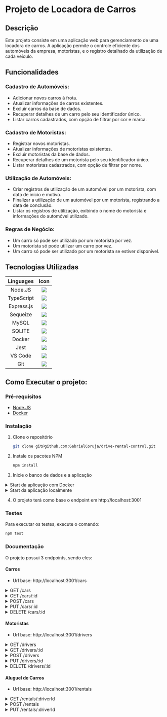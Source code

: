 # Projeto de Locadora de Carros

## Descrição

Este projeto consiste em uma aplicação web para gerenciamento de uma locadora de carros. A aplicação permite o controle eficiente dos automóveis da empresa, motoristas, e o registro detalhado da utilização de cada veículo.

## Funcionalidades

### Cadastro de Automóveis:

- Adicionar novos carros à frota.
- Atualizar informações de carros existentes.
- Excluir carros da base de dados.
- Recuperar detalhes de um carro pelo seu identificador único.
- Listar carros cadastrados, com opção de filtrar por cor e marca.

### Cadastro de Motoristas:

- Registrar novos motoristas.
- Atualizar informações de motoristas existentes.
- Excluir motoristas da base de dados.
- Recuperar detalhes de um motorista pelo seu identificador único.
- Listar motoristas cadastrados, com opção de filtrar por nome.

### Utilização de Automóveis:

- Criar registros de utilização de um automóvel por um motorista, com data de início e motivo.
- Finalizar a utilização de um automóvel por um motorista, registrando a data de conclusão.
- Listar os registros de utilização, exibindo o nome do motorista e informações do automóvel utilizado.

### Regras de Negócio:

- Um carro só pode ser utilizado por um motorista por vez.
- Um motorista só pode utilizar um carro por vez.
- Um carro só pode ser utilizado por um motorista se estiver disponível.

## Tecnologias Utilizadas

|      Linguages       |                         Icon                          |
| :----------------: | :---------------------------------------------------: |
| Node.JS | <a href="https://skillicons.dev"> <img src="https://skillicons.dev/icons?i=nodejs&perline=1" /></a> |
| TypeScript | <a href="https://skillicons.dev"> <img src="https://skillicons.dev/icons?i=typescript&perline=1" /></a> |
| Express.js | <a href="https://skillicons.dev"> <img src="https://skillicons.dev/icons?i=express&perline=1" /></a> |
| Sequeize | <a href="https://skillicons.dev"> <img src="https://skillicons.dev/icons?i=sequelize&perline=1" /></a> |
| MySQL | <a href="https://skillicons.dev"> <img src="https://skillicons.dev/icons?i=mysql&perline=1" /></a> |
| SQLITE | <a href="https://skillicons.dev"> <img src="https://skillicons.dev/icons?i=sqlite&perline=1" /></a> |
| Docker | <a href="https://skillicons.dev"> <img src="https://skillicons.dev/icons?i=docker&perline=1" /></a> |
| Jest | <a href="https://skillicons.dev"> <img src="https://skillicons.dev/icons?i=jest&perline=1" /></a> |
| VS Code | <a href="https://skillicons.dev"> <img src="https://skillicons.dev/icons?i=vscode&perline=1" /></a> |
| Git | <a href="https://skillicons.dev"> <img src="https://skillicons.dev/icons?i=git&perline=1" /></a> |


## Como Executar o projeto:

### Pré-requisitos

- [Node.JS](https://nodejs.org/en/download/)
- [Docker](https://docs.docker.com/engine/install/)

### Instalação

1. Clone o repositório
   ```sh
   git clone git@github.com:GabrielCoruja/drive-rental-control.git
    ```

2. Instale os pacotes NPM
   ```sh
   npm install
    ```

3. Inicie o banco de dados e a aplicação

<details>
  <summary>Start da aplicação com Docker</summary>

- Para subir a aplicação e o banco de dados, execute o comando:

    ```sh
   docker-compose up -d --build
    ```

Obs: Utilizando o docker os dados serão persistidos utilizando o MySQL.

</details>

<details>
  <summary>Start da aplicação localmente</summary>

- Contrução das tabelas no banco de dados:

    ```sh
   npm run build && npm run db:migrate && npm run db:seed
    ```

- Start da aplicação:

    ```sh
   npm run dev
    ```

Obs: Utilizando localmente os dados serão persistidos utilizando o SQLite.

</details>

4. O projeto terá como base o endpoint em http://localhost:3001

### Testes

Para executar os testes, execute o comando:
```sh
npm test
```

### Documentação

O projeto possui 3 endpoints, sendo eles:

#### Carros

- Url base: http://localhost:3001/cars

<details>
  <summary>GET /cars</summary>

- Retorna todos os carros cadastrados.


- Endpoind com filtros:

    - GET /cars?color=red
    - GET /cars?brand=Chevrolet
    - GET /cars?color=red&brand=Chevrolet

- Exemplo de resposta:

    ```json
    [
      {
        "licensePlateId": "ABC-1234",
        "name": "Corsa",
        "brand": "Chevrolet",
        "color": "red"
      },
      {
        "licensePlateId": "DEF-5678",
        "name": "Opala",
        "brand": "Chevrolet",
        "color": "gray"
      },
      {
        "licensePlateId": "GHI-9012",
        "name": "Uno",
        "brand": "Fiat",
        "color": "blue"
      }
    ]
    ```
</details>

<details>
  <summary>GET /cars/:id</summary>

- Retorna os detalhes de um carro específico.

- Endpoint com parâmetro:

    - GET /cars/ABC-1234

- Exemplo de resposta:

    ```json
    {
      "licensePlateId": "ABC-1234",
      "name": "Corsa",
      "brand": "Chevrolet",
      "color": "red"
    }
    ```

- Exemplo de resposta com carro não encontrado:

    ```json
    {
      "message": "Car not found"
    }
    ```

</details>

<details>
  <summary>POST /cars</summary>

- Cria um novo carro.

- Exemplo de requisição:

    ```json
    {
      "licensePlateId": "AAA-9999",
      "name": "Ferrari 93",
      "brand": "Ferrari",
      "color": "red"
    }
    ```
    ```
- Exemplo de resposta:

    ```json
    {
      "licensePlateId": "AAA-9999",
      "name": "Ferrari 93",
      "brand": "Ferrari",
      "color": "red"
    }
    ```
    ```
</details>

<details>
  <summary>PUT /cars/:id</summary>

- Atualiza as informações de um carro específico.

- Endpoint com parâmetro:

    - PUT /cars/AAA-9999

- Exemplo de requisição:

    ```json
    {
      "name": "Ferrari 93",
      "brand": "Ferrari",
      "color": "red"
    }
    ```

- Exemplo de resposta:

    ```json
    {
      "licensePlateId": "AAA-9999",
      "name": "Ferrari 93",
      "brand": "Ferrari",
      "color": "red"
    }
    ```

- Exemplo de resposta com carro não encontrado:

    ```json
    {
      "message": "Car not found"
    }
    ```

</details>

<details>
  <summary>DELETE /cars/:id</summary>

- Exclui um carro específico.

- Endpoint com parâmetro:

    - DELETE /cars/AAA-9999

- Resposta sem corpo.

- Exemplo de resposta com carro não encontrado:

    ```json
    {
      "message": "Car not found"
    }
    ```

</details>


#### Motoristas

- Url base: http://localhost:3001/drivers

<details>
  <summary>GET /drivers</summary>

- Retorna todos os motoristas cadastrados.

- Endpoint com filtros:

    - GET /drivers?fullname=Silva

- Exemplo de resposta:

    ```json
    [
      {
        "id": 1,
        "fullName": "Lucas Silva",
        "email": "lucas.silva@email.com",
      },
      {
        "id": 2,
        "fullName": "João Silva",
        "email": "joao.silva@email.com",
      }
    ]
    ```

</details>

<details>
  <summary>GET /drivers/:id</summary>

- Retorna os detalhes de um motorista específico.

- Endpoint com parâmetro:

    - GET /drivers/1

- Exemplo de resposta:

    ```json
    {
      "id": 1,
      "fullName": "Lucas Silva",
      "email": "lucas.silva@email.com",
    }
    ```

- Exemplo de resposta com motorista não encontrado:

    ```json
    {
      "message": "Driver not found"
    }
    ```

</details>

<details>
  <summary>POST /drivers</summary>

- Cria um novo motorista.

- Exemplo de requisição:

    ```json
    {
      "fullName": "Gabriel Silva",
      "email": "gabriel.silva@email.com",
    }
    ```

- Exemplo de resposta:

    ```json
    {
      "id": 3,
      "fullName": "Gabriel Silva",
      "email": "gabriel.silva@email.com",
    }
    ```

</details>

<details>
  <summary>PUT /drivers/:id</summary>

- Atualiza as informações de um motorista específico.

- Endpoint com parâmetro:

    - PUT /drivers/3

- Exemplo de requisição:

    ```json
    {
      "fullName": "Gabriel Coruja",
      "email": "update.email@email.com",
    }
    ```

- Exemplo de resposta:

    ```json
    {
      "id": 3,
      "fullName": "Gabriel Coruja",
      "email": "update.email.com",
    }
    ```

- Exemplo de resposta com motorista não encontrado:

    ```json
    {
      "message": "Driver not found"
    }
    ```

</details>

<details>
  <summary>DELETE /drivers/:id</summary>

- Exclui um motorista específico.

- Endpoint com parâmetro:

    - DELETE /drivers/3

- Resposta sem corpo.

- Exemplo de resposta com motorista não encontrado:

    ```json
    {
      "message": "Driver not found"
    }
    ```

</details>

#### Aluguel de Carros

- Url base: http://localhost:3001/rentals

<details>
  <summary>GET /rentals/:driverId</summary>

- Retorna todos os registros de aluguel de um motorista específico.

- Endpoint com parâmetro:

    - GET /rentals/1

- Exemplo de resposta:

    ```json
    [
      {
        "id": 3,
        "fullname": "Maria Silva",
        "email": "maria.silva@email.com",
        "rentalCars": [
          {
            "licensePlateId": "GHI-9012",
            "name": "Chevette",
            "brand": "Chevrolet",
            "color": "blue",
            "RentalCarModel": {
              "startDate": "2024-01-11T15:07:17.053Z",
              "endDate": "2024-01-11T15:07:17.053Z",
              "description": "job"
            }
          },
          {
            "licensePlateId": "ABC-1234",
            "name": "Corsa",
            "brand": "Chevrolet",
            "color": "red",
            "RentalCarModel": {
              "startDate": "2024-01-11T15:07:17.053Z",
              "endDate": "2024-01-11T15:07:17.053Z",
              "description": "job"
            }
          }
        ],
      },
    ]
    ```

- Exemplo de resposta com motorista não encontrado:

    ```json
    {
      "message": "Driver not found"
    }
    ```

</details>

<details>
  <summary>POST /rentals</summary>

- Cria um novo registro de aluguel de carro.

- Exemplo de requisição:

    ```json
    {
      "driverId": 1,
      "licensePlateId": "GHI-9012",
      "description": "job"
    }
    ```

- Exemplo de resposta:

    ```json
    {
      "driverId": 1,
      "licensePlateId": "GHI-9012",
      "star": "2024-01-11T15:07:17.053Z",
      "endDate": "2024-01-11T15:07:17.053Z",
      "description": "job"
    }
    ```

- Exemplo de carro ou motorista vinculado a outro aluguel:

    ```json
    {
      "message": "Car or Driver already in use"
    }
    ```

</details>

<details>
  <summary>PUT /rentals/:driverId</summary>

- Finaliza um registro de aluguel de carro.

- Endpoint com parâmetro:

    - PUT /rentals/1

- Exemplo de resposta:

    ```json
    {
      "driverId": 1,
      "licensePlateId": "GHI-9012",
      "star": "2024-01-11T15:07:17.053Z",
      "endDate": "2024-01-11T15:07:17.053Z",
      "description": "job"
    }
    ```

- Exemplo de resposta com motorista não encontrado:

    ```json
    {
      "message": "Driver not found"
    }
    ```

</details>
